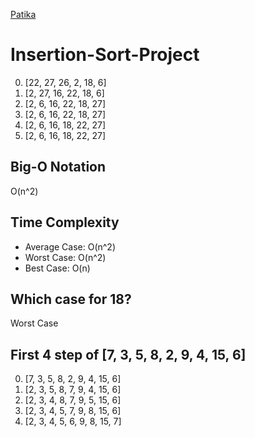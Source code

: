 [Patika](https://www.patika.dev/)
# Insertion-Sort-Project
0. [22, 27, 26, 2, 18, 6]
1. [2, 27, 16, 22, 18, 6]
2. [2, 6, 16, 22, 18, 27]
3. [2, 6, 16, 22, 18, 27]
4. [2, 6, 16, 18, 22, 27]
5. [2, 6, 16, 18, 22, 27]

## Big-O Notation
O(n^2)

## Time Complexity
<ul>
  <li>Average Case: O(n^2)</li>
  <li>Worst Case: O(n^2)</li>
  <li>Best Case: O(n)</li>
</ul>
 
 ## Which case for 18?
 Worst Case
 
 ## First 4 step of [7, 3, 5, 8, 2, 9, 4, 15, 6]
 0. [7, 3, 5, 8, 2, 9, 4, 15, 6]
 1. [2, 3, 5, 8, 7, 9, 4, 15, 6]
 2. [2, 3, 4, 8, 7, 9, 5, 15, 6]
 3. [2, 3, 4, 5, 7, 9, 8, 15, 6]
 4. [2, 3, 4, 5, 6, 9, 8, 15, 7]
